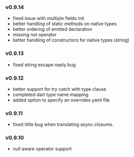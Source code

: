 ### v0.9.14
 - fixed issue with multiple fields init
 - better handling of static methods on native types
 - better ordering of emitted declaration
 - missing not operator
 - better handling of constructors for native types (string)

### v0.9.13
 - fixed string escape nasty bug

### v0.9.12
 - better support for try catch with type clause
 - completed dart type name mapping
 - added option to specify an overrides yaml file
 
### v0.9.11
 - fixed little bug when translating async closures.

### v0.9.10

 - null aware operator support
